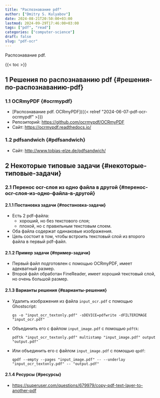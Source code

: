 ```yaml
---
title: "Распознавание pdf"
author: ["Dmitry S. Kulyabov"]
date: 2024-08-21T20:50:00+03:00
lastmod: 2024-09-29T17:46:00+03:00
tags: ["pdf", "read"]
categories: ["computer-science"]
draft: false
slug: "pdf-ocr"
---
```


Распознавание pdf.

<!--more-->

{{< toc >}}


## <span class="section-num">1</span> Решения по распознаванию pdf {#решения-по-распознаванию-pdf}


### <span class="section-num">1.1</span> OCRmyPDF {#ocrmypdf}

-   [Распознавание pdf. OCRmyPDF]({{< relref "2024-06-07-pdf-ocr-ocrmypdf" >}})
-   Репозиторий: <https://github.com/ocrmypdf/OCRmyPDF>
-   Сайт: <https://ocrmypdf.readthedocs.io/>


### <span class="section-num">1.2</span> pdfsandwich {#pdfsandwich}

-   Сайт: <http://www.tobias-elze.de/pdfsandwich/>


## <span class="section-num">2</span> Некоторые типовые задачи {#некоторые-типовые-задачи}


### <span class="section-num">2.1</span> Перенос ocr-слоя из одно файла в другой {#перенос-ocr-слоя-из-одно-файла-в-другой}


#### <span class="section-num">2.1.1</span> Постановка задачи {#постановка-задачи}

-   Есть 2 pdf-файла:
    -   хороший, но без текстового слоя;
    -   плохой, но с правильным текстовым слоем.
-   Оба файла содержат одинаковые изображения.
-   Цель состоит в том, чтобы встроить текстовый слой из второго файла в первый pdf-файл.


#### <span class="section-num">2.1.2</span> Пример задачи {#пример-задачи}

-   Первый файл подготовлен с помощью OCRmyPDF, имеет адекватный размер.
-   Второй файл обработан FineReader, имеет хороший текстовый слой, но очень большой размер.


#### <span class="section-num">2.1.3</span> Варианты решения {#варианты-решения}

-   Удалить изображения из файла `input_ocr.pdf` с помощью Ghostscript:
    ```shell
    gs -o "input_ocr_textonly.pdf" -sDEVICE=pdfwrite -dFILTERIMAGE "input_ocr.pdf"
    ```
-   Объединить его с файлом `input_image.pdf` с помощью `pdftk`:
    ```shell
    pdftk "input_ocr_textonly.pdf" multistamp "input_image.pdf" output "output.pdf"
    ```
-   Или объединить его с файлом `input_image.pdf` с помощью `qpdf`:
    ```shell
    qpdf --empty --pages "input_image.pdf" -- --underlay "input_ocr_textonly.pdf" -- "output.pdf"
    ```


#### <span class="section-num">2.1.4</span> Ресурсы {#ресурсы}

-   <https://superuser.com/questions/679979/copy-pdf-text-layer-to-another-pdf>
